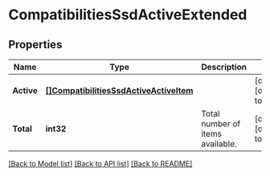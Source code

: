 # CompatibilitiesSsdActiveExtended

## Properties
Name | Type | Description | Notes
------------ | ------------- | ------------- | -------------
**Active** | [**[]CompatibilitiesSsdActiveActiveItem**](CompatibilitiesSsdActiveActiveItem.md) |  | [optional] [default to null]
**Total** | **int32** | Total number of items available. | [optional] [default to null]

[[Back to Model list]](../README.md#documentation-for-models) [[Back to API list]](../README.md#documentation-for-api-endpoints) [[Back to README]](../README.md)


